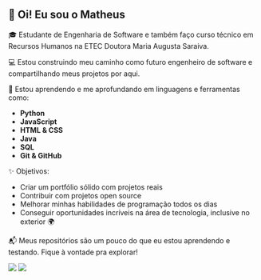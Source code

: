 ## 👋 Oi! Eu sou o Matheus

🎓 Estudante de Engenharia de Software e também faço curso técnico em Recursos Humanos na ETEC Doutora Maria Augusta Saraiva.

💻 Estou construindo meu caminho como futuro engenheiro de software e compartilhando meus projetos por aqui.

📌 Estou aprendendo e me aprofundando em linguagens e ferramentas como:

- **Python**
- **JavaScript**
- **HTML & CSS**
- **Java**
- **SQL**
- **Git & GitHub**

✨ Objetivos:
- Criar um portfólio sólido com projetos reais
- Contribuir com projetos open source
- Melhorar minhas habilidades de programação todos os dias
- Conseguir oportunidades incríveis na área de tecnologia, inclusive no exterior 🌍

📬 Meus repositórios são um pouco do que eu estou aprendendo e testando. Fique à vontade pra explorar!

<div>
    <img src="https://cdn.jsdelivr.net/gh/devicons/devicon@latest/icons/python/python-original-wordmark.svg" />
            <img src="https://cdn.jsdelivr.net/gh/devicons/devicon@latest/icons/css3/css3-original-wordmark.svg" />
  
</div>
